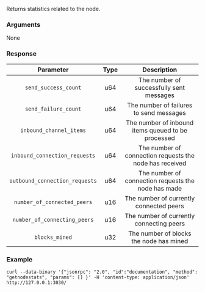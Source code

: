 Returns statistics related to the node.

### Arguments

None

### Response

|            Parameter           | Type |                        Description                      |
|:------------------------------:|:----:|:-------------------------------------------------------:|
| `send_success_count`           | u64  | The number of successfully sent messages                |
| `send_failure_count`           | u64  | The number of failures to send messages                 |
| `inbound_channel_items`        | u64  | The number of inbound items queued to be processed      |
| `inbound_connection_requests`  | u64  | The number of connection requests the node has received |
| `outbound_connection_requests` | u64  | The number of connection requests the node has made     |
| `number_of_connected_peers`    | u16  | The number of currently connected peers                 |
| `number_of_connecting_peers`   | u16  | The number of currently connecting peers                |
| `blocks_mined`                 | u32  | The number of blocks the node has mined                 |

### Example
```ignore
curl --data-binary '{"jsonrpc": "2.0", "id":"documentation", "method": "getnodestats", "params": [] }' -H 'content-type: application/json' http://127.0.0.1:3030/
```
